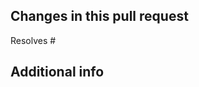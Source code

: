 <!--

## IMPORTANT CHANGE REGARDING THE TARGET BRANCH FOR YOUR PR! 
Before working on a contribution, you must determine on which branch you need to work:
- Bug fix: choose the latest maintenance branch, e.g. `10.0`
- Feature/Improvement: choose `10.x` 

> All bug fixes merged into the latest maintenance branch are also merged to the current dev branch (`10.x`) on a regular basis.

## Please make sure your PR complies with all of the following points: 
- [ ] Read and accept our [contributing guidelines](/CONTRIBUTING.md) before you submit a PR.
- [ ] Features need to be proper documented in `doc/` -> target branch `10.x`
- [ ] Bugfixes need a short guide how to reproduce them -> target branch latest maintenance branch, e.g. `10.0`
- [ ] Please try to meet all level 2 requirements according to [PHPStan tests](/doc/Development_Documentation/19_Development_Tools_and_Details/29_Testing/02_Core_Tests.md)

**Don't submit a PR if it doesn't comply, it'll be closed without a comment!**
-->  
  

## Changes in this pull request  
Resolves #

## Additional info  

